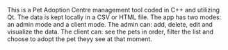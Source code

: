 This is a Pet Adoption Centre management tool coded in C++ and utilizing Qt. The data is kept locally in a CSV or HTML file.
The app has two modes: an admin mode and a client mode.
The admin can: add, delete, edit and visualize the data. The client can: see the pets in order, filter the list and choose to adopt the pet theyy see at that moment.
